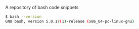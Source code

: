 
A repository of bash code snippets


```bash
$ bash --version
GNU bash, version 5.0.17(1)-release (x86_64-pc-linux-gnu)
```